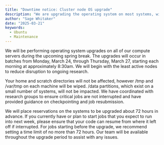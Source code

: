 ```yaml
---
title: "Downtime notice: Cluster node OS upgrade"
description: "We are upgrading the operating system on most systems, with careful planning to minimize user impact."
author: "Sage Whitaker"
date: "2025-03-21"
keywords:
  - Ubuntu
  - Maintenance
---
```


We will be performing operating system upgrades on all of our compute servers during the upcoming spring break. The upgrades will occur in batches from Monday, March 24, through Thursday, March 27, starting each morning at approximately 8:30am. We will begin with the least active nodes to reduce disruption to ongoing research.

Your home and scratch directories will not be affected, however /tmp and /var/tmp on each machine will be wiped. /data partitions, which exist on a small number of systems, will not be impacted. We have coordinated with research groups to ensure critical jobs are not interrupted and have provided guidance on checkpointing and job resubmission.

We will place reservations on the systems to be upgraded about 72 hours in advance. If you currently have or plan to start jobs that you expect to run into next week, please ensure that your code can resume from where it left off if interrupted. For jobs starting before the upgrade, we recommend setting a time limit of no more than 72 hours. Our team will be available throughout the upgrade period to assist with any issues.
